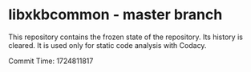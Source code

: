 # libxkbcommon - master branch

This repository contains the frozen state of the repository.
Its history is cleared. It is used only for static code
analysis with Codacy.

Commit Time: 1724811817